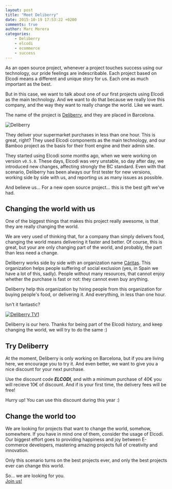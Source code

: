 ```yaml
---
layout: post
title: "Meet Deliberry"
date: 2015-10-19 17:53:22 +0200
comments: true
author: Marc Morera
categories:
    - Deliberry
    - elcodi
    - ecommerce
    - success
---
```

As an open source project, whenever a project touches success using our
technology, our pride feelings are indescribable. Each project based on Elcodi
means a different and unique story for us. Each one as much important as the
best.

But in this case, we want to talk about one of our first projects using Elcodi
as the main technology. And we want to do that because we really love this
company, and the way they want to really change the world. Like we want.

The name of the project is [Deliberry](http://deliberry.com), and they are
placed in Barcelona.

![Deliberry](http://elcodi.io/img/showcase/deliberry.png)

They deliver your supermarket purchases in less than one hour. This is great, 
right? They used Elcodi components as the main technology, and our Bamboo 
project as the basis for their front engine and their admin site.

They started using Elcodi some months ago, when we were working on version
`v0.5.0`. These days, Elcodi was very unstable, so day after day, we introduced
new changes, affecting strongly the BC standard. Even with that scenario, 
Deliberry has been always our first tester for new versions, working side by
side with us, and reporting us as many issues as possible.

And believe us... For a new open source project... this is the best gift we've
had.

## Changing the world with us

One of the biggest things that makes this project really awesome, is that they 
are really changing the world.

We are very used of thinking that, for a company than simply delivers food, 
changing the world means delivering it faster and better. Of course, this is 
great, but your are only changing part of the world, and probably, the part than
less need a change.

Deliberry works side by side with an organization name
[Cáritas](http://www.caritas.es/). This organization helps people suffering of 
social exclusion (yes, in Spain we have a lot of this, sadly). People without 
many resources, that cannot enjoy whether the purchase is fast or not: they 
cannot even buy anything.

Deliberry help this organization by hiring people from this organization for 
buying people's food, or delivering it. And everything, in less than one hour. 

Isn't it fantastic?

[![Deliberry TV1](http://img.youtube.com/vi/6sXPaFB93is/0.jpg)](http://www.youtube.com/watch?v=6sXPaFB93is "Deliberry TV1")

Deliberry is our hero. Thanks for being part of the Elcodi history, and keep
changing the world, we will try to do the same :)

## Try Deliberry

At the moment, Deliberry is only working on Barcelona, but if you are living
here, we encourage you to try it. And even better, we want to give you a nice
discount for your next purchase.

Use the discount code ***ELCODI***, and with a minimum purchase of 40€ you will
recieve 10€ of discount. And if is your first time, the delivery fees will be
free!

Hurry up! You can use this discount during this year :)

## Change the world too

We are looking for projects that want to change the world, somehow, somewhere.
If you have in mind one of them, consider the usage of Elcodi. Our biggest
effort goes to providing happiness and joy between E-commerce developers,
mastering amazing projects full of creativity and innovation.

Only this scenario turns on the best projects ever, and only the best projects
ever can change this world.

So... we are looking for you.  
[Join us!](http://elcodi.io)